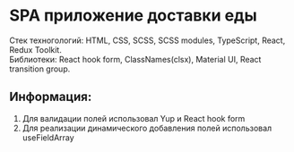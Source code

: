 # SPA приложение доставки еды

Стек техногологий: HTML, CSS, SCSS, SCSS modules, TypeScript, React, Redux Toolkit. <br/>
Библиотеки: React hook form, ClassNames(clsx), Material UI, React transition group.<br/>

## Информация:
1) Для валидации полей использовал Yup и React hook form<br/>
2) Для реализации динамического добавления полей использовал useFieldArray<br/>
